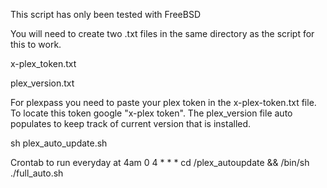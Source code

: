 This script has only been tested with FreeBSD

You will need to create two .txt files in the same directory as the script for this to work.

x-plex_token.txt

plex_version.txt


For plexpass you need to paste your plex token in the x-plex-token.txt file. To locate this token google "x-plex token". The plex_version file auto populates to keep track of current version that is installed.

sh plex_auto_update.sh

Crontab to run everyday at 4am
0 4 * * * cd /plex_autoupdate && /bin/sh ./full_auto.sh
